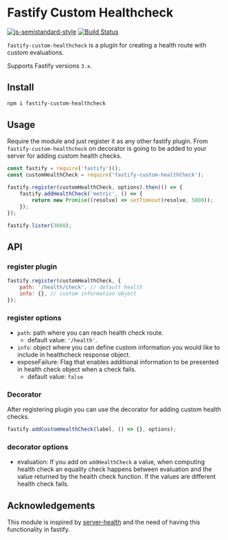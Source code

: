 # Fastify Custom Healthcheck

[![js-semistandard-style](https://img.shields.io/badge/code%20style-semistandard-brightgreen.svg?style=flat-square)](https://github.com/standard/semistandard)
[![Build Status](https://travis-ci.org/gkampitakis/fastify-custom-healthcheck.svg?branch=master)](https://travis-ci.org/gkampitakis/fastify-custom-healthcheck)

`fastify-custom-healthcheck` is a plugin for creating a health route with custom evaluations.

Supports Fastify versions `3.x`.

## Install

```bash
npm i fastify-custom-healthcheck
```

## Usage

Require the module and just register it as any other fastify plugin. From `fastify-custom-healthcheck` on decorator is going to be added to your server for adding custom health checks.

```javascript
const fastify = require('fastify')();
const customHealthCheck = require('fastify-custom-healthCheck');

fastify.register(customHealthCheck, options).then(() => {
    fastify.addHealthCheck('metric', () => {
        return new Promise((resolve) => setTimeout(resolve, 5000));
    });
});

fastify.lister(3000);
```

## API

### register plugin

```javascript
fastify.register(customHealthCheck, {
    path: '/health/check', // default health
    info: {}, // custom information object
});
```

### register options

-   `path`: path where you can reach health check route.
    -   default value: `'/health'`.
-   `info`: object where you can define custom information you would like to include in healthcheck response object.
-   exposeFailure: Flag that enables additional information to be presented in health check object when a check fails.
    -   default value: `false`

### Decorator

After registering plugin you can use the decorator for adding custom health checks.

```javascript
fastify.addCustomHealthCheck(label, () => {}, options);
```

### decorator options

- evaluation: If you add on `addHealthCheck` a value, when computing health check an equality check happens between evaluation and the value returned by the health check function. If the values are different health check fails.

## Acknowledgements

This module is inspired by [server-health](https://www.npmjs.com/package/server-health) and the need of having this functionality in fastify.
